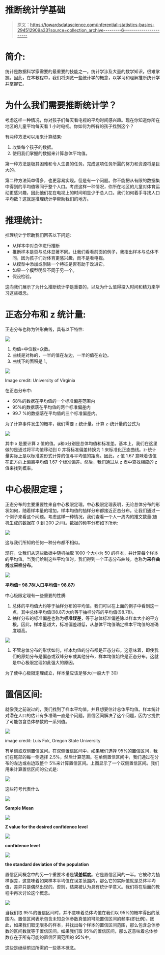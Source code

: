 # 推断统计学基础

> 原文：<https://towardsdatascience.com/inferential-statistics-basics-294512909a33?source=collection_archive---------6----------------------->

# 简介:

统计是数据科学家需要的最重要的技能之一。统计学涉及大量的数学知识，很难掌握。因此，在本教程中，我们将浏览一些统计学的概念，以学习和理解推断统计学并掌握它。

# 为什么我们需要推断统计学？

考虑这样一种情况，你对孩子们每天看电视的平均时间感兴趣。现在你知道你所在地区的儿童平均每天看 1 小时电视。你如何为所有的孩子找到这个？

有两种方法可以用来计算结果:

1.  收集每个孩子的数据。
2.  使用我们掌握的数据来计算总体平均值。

第一种方法是极其困难和令人生畏的任务。完成这项任务所需的努力和资源将是巨大的。

第二种方法简单得多，也更容易实现。但是有一个问题。你不能把从有限的数据集中得到的平均值等同于整个人口。考虑这样一种情况，你所在地区的儿童对体育运动更感兴趣，因此他们花在电视上的时间明显少于总人口。我们如何着手寻找人口平均数？这就是推理统计学帮助我们的地方。

# 推理统计:

推理统计学帮助我们回答以下问题:

*   从样本中对总体进行推断
*   推断样本是否与总体显著不同。让我们看看前面的例子，我指出样本与总体不同，因为孩子们对体育更感兴趣，而不是看电视。
*   从模型中添加或删除一个特征是否有助于改进它。
*   如果一个模型明显不同于另一个。
*   假设检验。

这向我们展示了为什么推断统计学是重要的，以及为什么值得投入时间和精力来学习这些概念。

# 正态分布和 z 统计量:

正态分布也称为钟形曲线，具有以下特性:

![](img/774cbb6f009a61d29531728edb6496b7.png)

1.  均值=中位数=众数。
2.  曲线是对称的，一半的值在左边，一半的值在右边。
3.  曲线下的面积是 1。

![](img/b874a976cbc71aeffd05e2fe61887eef.png)

Image credit: University of Virginia

在正态分布中:

*   68%的数据在平均值的一个标准偏差范围内
*   95%的数据落在平均值的两个标准偏差内
*   99.7 %的数据落在平均值的三个标准偏差内。

为了计算事件发生的概率，我们需要 z 统计量。计算 z-统计量的公式为

![](img/bb3a8a19cfb4eeca74f4423b6c509874.png)

其中 x 是要计算 z 值的值。μ和σ分别是总体均值和标准差。基本上，我们在这里做的是通过将平均值移动到 0 并将标准偏差转换为 1 来标准化正态曲线。z-统计量实际上是以标准差形式计算的值与平均值的距离。因此，z 值 1.67 意味着该值在正方向上偏离平均值 1.67 个标准偏差。然后，我们通过从 z 表中查找相应的 z 值来找到概率。

# 中心极限定理；

正态分布的主要重要性来自中心极限定理。中心极限定理表明，无论总体分布的形状如何，随着样本量的增加，样本均值的抽样分布都接近正态分布。让我们通过一个例子来看这个问题。考虑这样一种情况，我们查看一个人一周内的推文数量(随机生成的数据在 0 到 200 之间)。数据的频率分布如下所示:

![](img/54c85456b879264f19fcbf59fd71e624.png)

这与我们所知的任何一种分布都不相似。

现在，让我们从这些数据中随机抽取 1000 个大小为 50 的样本，并计算每个样本的平均值。当我们绘制这些平均值时，我们得到一个正态分布曲线，也称为**采样曲线**或**采样分布**。

![](img/1d39d63ff90a66a2f23deb56afbbf733.png)

**平均值= 98.78(人口平均值= 98.87)**

中心极限定理有一些重要的性质:

1.  总体的平均值大约等于抽样分布的平均值。我们可以在上面的例子中看到这一点，其中总体平均值(98.87)大约等于抽样分布的平均值(98.78)。
2.  抽样分布的标准偏差也称为**标准误差**，等于总体标准偏差除以样本大小的平方根。因此，样本量越大，标准偏差越低，从总体平均值确定样本平均值的准确度越高。

![](img/3230c59d3d5b173095f366444d1d9b5d.png)

1.  不管总体分布的形状如何，样本均值的分布都是正态分布。这意味着，即使我们的原始分布是偏态或双峰分布或其他分布，样本均值始终是正态分布。这就是中心极限定理如此强大的原因。

为了使中心极限定理成立，样本量应该足够大(一般大于 30)

# 置信区间:

就像我之前说过的，我们找到了样本平均值，并且想要估计总体平均值。样本统计对潜在人口的估计有多准确一直是个问题。置信区间解决了这个问题，因为它提供了可能包含总体参数的一系列值。

![](img/dd61d8d38a22caea73fca7096f3d2daf.png)

image credit: Luis Fok, Oregon State University

有单侧或双侧置信区间。在双侧置信区间中，如果我们选择 95%的置信区间，我们在尾部的每一侧选择 2.5%，然后计算范围。在单侧置信区间中，我们通过在分布的左边或右边取整个 5%来计算置信区间。上图显示了一个双侧置信区间。我们用来计算置信区间的公式是:

![](img/a945bfed0b2a5b93f0f65b54de9825fd.png)

这些符号代表什么

![](img/e4fdd4972a90e3ef68969153ec396a92.png)

**Sample Mean**

![](img/49c6ddedba47b18adc6a7b68bb166c97.png)

**Z value for the desired confidence level**

![](img/c9912a2147111d92100ed852f0477222.png)

**confidence level**

![](img/bad7d942e2ed90a503e5a3b17d0bc6df.png)

**the standard deviation of the population**

置信区间概念中的另一个重要术语是**误差幅度**。它是置信区间的一半。它被称为抽样误差，这意味着如果样本平均值在误差范围内，那么它的实际值就是总体平均值，差异只是偶然出现的。否则，结果被认为具有统计学意义。我们将在后面的教程中再次讨论这个概念。

![](img/bfafed6bcba2ac1214d57f070587a4a2.png)

当我们取 95%的置信区间时，并不意味着总体均值在我们以 95%的概率得出的范围内。置信区间表示包含未知总体参数真值的可能置信区间的频率(即比例)。因此，如果我们取无限多的样本，并找出每个样本的置信区间范围，那么包含总体参数的区间数就等于置信区间。如果我们取 95%的置信区间，那么这意味着总体参数存在于所有可能的置信区间范围的 95%中。

这些是继续前进所需的一些基本概念。